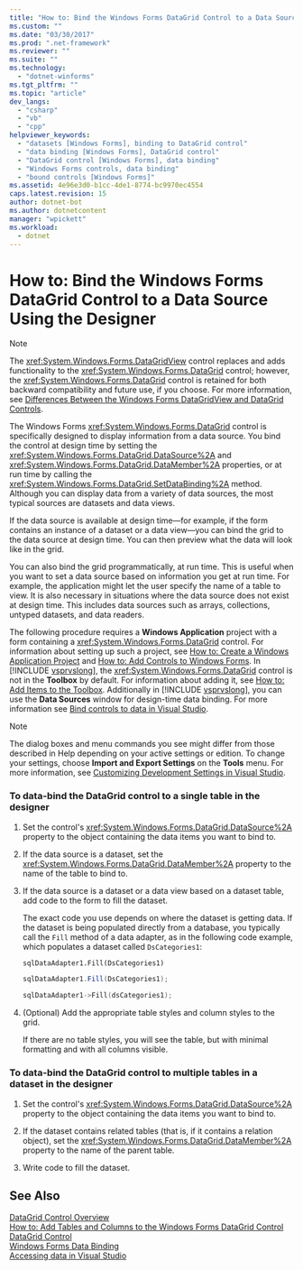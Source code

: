 ```yaml
---
title: "How to: Bind the Windows Forms DataGrid Control to a Data Source Using the Designer"
ms.custom: ""
ms.date: "03/30/2017"
ms.prod: ".net-framework"
ms.reviewer: ""
ms.suite: ""
ms.technology: 
  - "dotnet-winforms"
ms.tgt_pltfrm: ""
ms.topic: "article"
dev_langs: 
  - "csharp"
  - "vb"
  - "cpp"
helpviewer_keywords: 
  - "datasets [Windows Forms], binding to DataGrid control"
  - "data binding [Windows Forms], DataGrid control"
  - "DataGrid control [Windows Forms], data binding"
  - "Windows Forms controls, data binding"
  - "bound controls [Windows Forms]"
ms.assetid: 4e96e3d0-b1cc-4de1-8774-bc9970ec4554
caps.latest.revision: 15
author: dotnet-bot
ms.author: dotnetcontent
manager: "wpickett"
ms.workload: 
  - dotnet
---
```

# How to: Bind the Windows Forms DataGrid Control to a Data Source Using the Designer
> [!NOTE]
>  The <xref:System.Windows.Forms.DataGridView> control replaces and adds functionality to the <xref:System.Windows.Forms.DataGrid> control; however, the <xref:System.Windows.Forms.DataGrid> control is retained for both backward compatibility and future use, if you choose. For more information, see [Differences Between the Windows Forms DataGridView and DataGrid Controls](../../../../docs/framework/winforms/controls/differences-between-the-windows-forms-datagridview-and-datagrid-controls.md).  
  
 The Windows Forms <xref:System.Windows.Forms.DataGrid> control is specifically designed to display information from a data source. You bind the control at design time by setting the <xref:System.Windows.Forms.DataGrid.DataSource%2A> and <xref:System.Windows.Forms.DataGrid.DataMember%2A> properties, or at run time by calling the <xref:System.Windows.Forms.DataGrid.SetDataBinding%2A> method. Although you can display data from a variety of data sources, the most typical sources are datasets and data views.  
  
 If the data source is available at design time—for example, if the form contains an instance of a dataset or a data view—you can bind the grid to the data source at design time. You can then preview what the data will look like in the grid.  
  
 You can also bind the grid programmatically, at run time. This is useful when you want to set a data source based on information you get at run time. For example, the application might let the user specify the name of a table to view. It is also necessary in situations where the data source does not exist at design time. This includes data sources such as arrays, collections, untyped datasets, and data readers.  
  
 The following procedure requires a **Windows Application** project with a form containing a <xref:System.Windows.Forms.DataGrid> control. For information about setting up such a project, see [How to: Create a Windows Application Project](http://msdn.microsoft.com/library/b2f93fed-c635-4705-8d0e-cf079a264efa) and [How to: Add Controls to Windows Forms](../../../../docs/framework/winforms/controls/how-to-add-controls-to-windows-forms.md). In [!INCLUDE [vsprvslong](../../../../includes/vsprvslong-md.md)], the <xref:System.Windows.Forms.DataGrid> control is not in the **Toolbox** by default. For information about adding it, see [How to: Add Items to the Toolbox](http://msdn.microsoft.com/library/458e119e-17fe-450b-b889-e31c128bd7e0). Additionally in [!INCLUDE [vsprvslong](../../../../includes/vsprvslong-md.md)], you can use the **Data Sources** window for design-time data binding. For more information see [Bind controls to data in Visual Studio](/visualstudio/data-tools/bind-controls-to-data-in-visual-studio).  
  
> [!NOTE]
>  The dialog boxes and menu commands you see might differ from those described in Help depending on your active settings or edition. To change your settings, choose **Import and Export Settings** on the **Tools** menu. For more information, see [Customizing Development Settings in Visual Studio](http://msdn.microsoft.com/library/22c4debb-4e31-47a8-8f19-16f328d7dcd3).  
  
### To data-bind the DataGrid control to a single table in the designer  
  
1.  Set the control's <xref:System.Windows.Forms.DataGrid.DataSource%2A> property to the object containing the data items you want to bind to.  
  
2.  If the data source is a dataset, set the <xref:System.Windows.Forms.DataGrid.DataMember%2A> property to the name of the table to bind to.  
  
3.  If the data source is a dataset or a data view based on a dataset table, add code to the form to fill the dataset.  
  
     The exact code you use depends on where the dataset is getting data. If the dataset is being populated directly from a database, you typically call the `Fill` method of a data adapter, as in the following code example, which populates a dataset called `DsCategories1`:  
  
    ```vb  
    sqlDataAdapter1.Fill(DsCategories1)  
    ```  
  
    ```csharp  
    sqlDataAdapter1.Fill(DsCategories1);  
    ```  
  
    ```cpp  
    sqlDataAdapter1->Fill(dsCategories1);  
    ```  
  
4.  (Optional) Add the appropriate table styles and column styles to the grid.  
  
     If there are no table styles, you will see the table, but with minimal formatting and with all columns visible.  
  
### To data-bind the DataGrid control to multiple tables in a dataset in the designer  
  
1.  Set the control's <xref:System.Windows.Forms.DataGrid.DataSource%2A> property to the object containing the data items you want to bind to.  
  
2.  If the dataset contains related tables (that is, if it contains a relation object), set the <xref:System.Windows.Forms.DataGrid.DataMember%2A> property to the name of the parent table.  
  
3.  Write code to fill the dataset.  
  
## See Also  
 [DataGrid Control Overview](../../../../docs/framework/winforms/controls/datagrid-control-overview-windows-forms.md)  
 [How to: Add Tables and Columns to the Windows Forms DataGrid Control](../../../../docs/framework/winforms/controls/how-to-add-tables-and-columns-to-the-windows-forms-datagrid-control.md)  
 [DataGrid Control](../../../../docs/framework/winforms/controls/datagrid-control-windows-forms.md)  
 [Windows Forms Data Binding](../../../../docs/framework/winforms/windows-forms-data-binding.md)  
 [Accessing data in Visual Studio](/visualstudio/data-tools/accessing-data-in-visual-studio)
